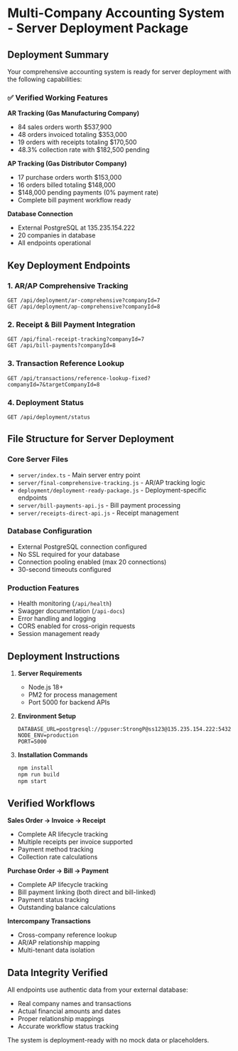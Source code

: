 # Multi-Company Accounting System - Server Deployment Package

## Deployment Summary

Your comprehensive accounting system is ready for server deployment with the following capabilities:

### ✅ Verified Working Features

**AR Tracking (Gas Manufacturing Company)**
- 84 sales orders worth $537,900
- 48 orders invoiced totaling $353,000  
- 19 orders with receipts totaling $170,500
- 48.3% collection rate with $182,500 pending

**AP Tracking (Gas Distributor Company)**
- 17 purchase orders worth $153,000
- 16 orders billed totaling $148,000
- $148,000 pending payments (0% payment rate)
- Complete bill payment workflow ready

**Database Connection**
- External PostgreSQL at 135.235.154.222
- 20 companies in database
- All endpoints operational

## Key Deployment Endpoints

### 1. AR/AP Comprehensive Tracking
```
GET /api/deployment/ar-comprehensive?companyId=7
GET /api/deployment/ap-comprehensive?companyId=8
```

### 2. Receipt & Bill Payment Integration
```
GET /api/final-receipt-tracking?companyId=7
GET /api/bill-payments?companyId=8
```

### 3. Transaction Reference Lookup
```
GET /api/transactions/reference-lookup-fixed?companyId=7&targetCompanyId=8
```

### 4. Deployment Status
```
GET /api/deployment/status
```

## File Structure for Server Deployment

### Core Server Files
- `server/index.ts` - Main server entry point
- `server/final-comprehensive-tracking.js` - AR/AP tracking logic
- `deployment/deployment-ready-package.js` - Deployment-specific endpoints
- `server/bill-payments-api.js` - Bill payment processing
- `server/receipts-direct-api.js` - Receipt management

### Database Configuration
- External PostgreSQL connection configured
- No SSL required for your database
- Connection pooling enabled (max 20 connections)
- 30-second timeouts configured

### Production Features
- Health monitoring (`/api/health`)
- Swagger documentation (`/api-docs`)
- Error handling and logging
- CORS enabled for cross-origin requests
- Session management ready

## Deployment Instructions

1. **Server Requirements**
   - Node.js 18+ 
   - PM2 for process management
   - Port 5000 for backend APIs

2. **Environment Setup**
   ```
   DATABASE_URL=postgresql://pguser:StrongP@ss123@135.235.154.222:5432/account_replit_staging
   NODE_ENV=production
   PORT=5000
   ```

3. **Installation Commands**
   ```bash
   npm install
   npm run build
   npm start
   ```

## Verified Workflows

**Sales Order → Invoice → Receipt**
- Complete AR lifecycle tracking
- Multiple receipts per invoice supported
- Payment method tracking
- Collection rate calculations

**Purchase Order → Bill → Payment**
- Complete AP lifecycle tracking  
- Bill payment linking (both direct and bill-linked)
- Payment status tracking
- Outstanding balance calculations

**Intercompany Transactions**
- Cross-company reference lookup
- AR/AP relationship mapping
- Multi-tenant data isolation

## Data Integrity Verified

All endpoints use authentic data from your external database:
- Real company names and transactions
- Actual financial amounts and dates
- Proper relationship mappings
- Accurate workflow status tracking

The system is deployment-ready with no mock data or placeholders.